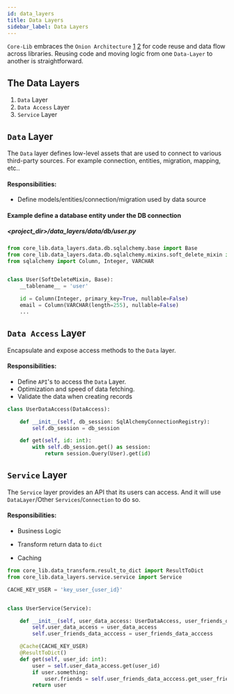 ```yaml
---
id: data_layers
title: Data Layers
sidebar_label: Data Layers
---
```


`Core-Lib` embraces the `Onion Architecture` [1](https://www.codeguru.com/csharp/csharp/cs_misc/designtechniques/understanding-onion-architecture.html) [2](https://www.google.com/search?sxsrf=ACYBGNT0NhYbUZLnDQbC9b6uPBqjZmjwgw%3A1579104811273&ei=KzofXuOfEO3IgwfngLPwAg&q=onion+Architecture&oq=onion+Architecture&gs_l=psy-ab.12...0.0..109691...0.0..0.0.0.......0......gws-wiz.oEYi3afxy_c&ved=0ahUKEwij4drq_4XnAhVt5OAKHWfADC4Q4dUDCAs)  for code reuse and data flow across libraries. Reusing code and moving logic from one `Data-Layer` to another is straightforward.



## The Data Layers

1. `Data` Layer
2. `Data Access` Layer
3. `Service` Layer



## `Data` Layer

The `Data` layer defines low-level assets that are used to connect to various third-party sources. For example connection, entities, migration, mapping, etc.. 

#### Responsibilities: 

- Define models/entities/connection/migration used by data source

#### Example define a database entity under the DB connection

##### <project_dir>/data_layers/data/db/user.py

```python
from core_lib.data_layers.data.db.sqlalchemy.base import Base
from core_lib.data_layers.data.db.sqlalchemy.mixins.soft_delete_mixin import SoftDeleteMixin
from sqlalchemy import Column, Integer, VARCHAR


class User(SoftDeleteMixin, Base):
    __tablename__ = 'user'

    id = Column(Integer, primary_key=True, nullable=False)
    email = Column(VARCHAR(length=255), nullable=False)
    ...
```



## `Data Access` Layer

Encapsulate and expose access methods to the `Data` layer.

#### Responsibilities: 

- Define `API`'s to access the `Data` Layer.
- Optimization and speed of data fetching.
- Validate the data when creating records

```python
class UserDataAccess(DataAccess):

    def __init__(self, db_session: SqlAlchemyConnectionRegistry):
        self.db_session = db_session

    def get(self, id: int):
        with self.db_session.get() as session:
            return session.Query(User).get(id)
```



## `Service` Layer

The `Service` layer provides an API that its users can access.  And it will use  `DataLayer`/Other `Services`/`Connection` to do so. 

#### Responsibilities: 

- Business Logic

- Transform return data to `dict`

- Caching

```python
from core_lib.data_transform.result_to_dict import ResultToDict
from core_lib.data_layers.service.service import Service

CACHE_KEY_USER = 'key_user_{user_id}'


class UserService(Service):

    def __init__(self, user_data_access: UserDataAccess, user_friends_data_acccess: UserFriendsDataAccess):
        self.user_data_access = user_data_access
        self.user_friends_data_acccess = user_friends_data_acccess

    @Cache(CACHE_KEY_USER)
    @ResultToDict() 
    def get(self, user_id: int):
        user = self.user_data_access.get(user_id)
        if user.something:
            user.friends = self.user_friends_data_acccess.get_user_friends(user_id)
        return user
```

